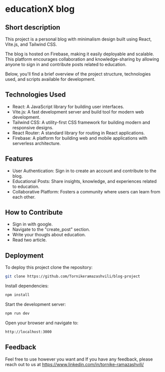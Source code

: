 
# educationX blog


## Short description

This project is a personal blog with minimalism design built using React, Vite.js, and Tailwind CSS. 

The blog is hosted on Firebase, making it easily deployable and scalable. This platform encourages collaboration and knowledge-sharing by allowing anyone to sign in and contribute posts related to education. 

Below, you'll find a brief overview of the project structure, technologies used, and scripts available for development.


## Technologies Used

 - React: A JavaScript library for building user interfaces.
 - Vite.js: A fast development server and build tool for modern web development.
 - Tailwind CSS: A utility-first CSS framework for building modern and responsive designs.
 - React Router: A standard library for routing in React applications.
 - Firebase: A platform for building web and mobile applications with serverless architecture.

## Features

 - User Authentication: Sign in to create an account and contribute to the blog.
 - Educational Posts: Share insights, knowledge, and experiences related to education.
 - Collaborative Platform: Fosters a community where users can learn from each other.

 ## How to Contribute

 - Sign in with google.
 - Navigate to the "create_post" section.
 - Write your thougts about education.
 - Read two article.
 




## Deployment

To deploy this project clone the repository:

```bash
git clone https://github.com/Tornikeramazashvili/blog-project
```
Install dependencies:

```bash
npm install
```

Start the development server:
```bash
npm run dev
```

Open your browser and navigate to:
```bash
http://localhost:3000
```



## Feedback

Feel free to use however you want and If you have any feedback, please reach out to us at https://www.linkedin.com/in/tornike-ramazashvili/

